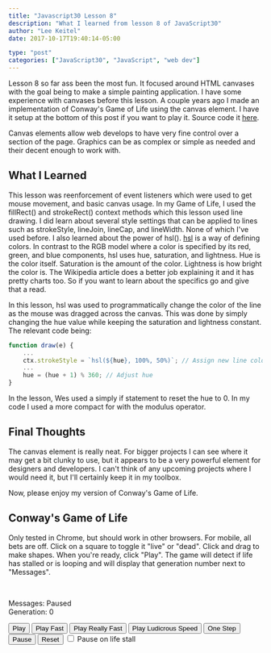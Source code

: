 ```yaml
---
title: "Javascript30 Lesson 8"
description: "What I learned from lesson 8 of JavaScript30"
author: "Lee Keitel"
date: 2017-10-17T19:40:14-05:00

type: "post"
categories: ["JavaScript30", "JavaScript", "web dev"]
---
```


Lesson 8 so far ass been the most fun. It focused around HTML canvases with the goal being to make a simple painting application.
I have some experience with canvases before this lesson. A couple years ago I made an implementation of Conway's Game of Life
using the canvas element. I have it setup at the bottom of this post if you want to play it. Source code it [here](https://github.com/lfkeitel/gameoflife).

Canvas elements allow web develops to have very fine control over a section of the page. Graphics can be as complex or simple as
needed and their decent enough to work with.

## What I Learned

This lesson was reenforcement of event listeners which were used to get mouse movement, and basic canvas usage. In my Game of Life,
I used the fillRect() and strokeRect() context methods which this lesson used line drawing. I did learn about several style
settings that can be applied to lines such as strokeStyle, lineJoin, lineCap, and lineWidth. None of which I've used before.
I also learned about the power of hsl(). [hsl](https://en.wikipedia.org/wiki/HSL_and_HSV) is a way of defining colors. In contrast
to the RGB model where a color is specified by its red, green, and blue components, hsl uses hue, saturation, and lightness.
Hue is the color itself. Saturation is the amount of the color. Lightness is how bright the color is. The Wikipedia article
does a better job explaining it and it has pretty charts too. So if you want to learn about the specifics go and give that a read.

In this lesson, hsl was used to programmatically change the color of the line as the mouse was dragged across the canvas. This was
done by simply changing the hue value while keeping the saturation and lightness constant. The relevant code being:

```javascript
function draw(e) {
    ...
    ctx.strokeStyle = `hsl(${hue}, 100%, 50%)`; // Assign new line color
    ...
    hue = (hue + 1) % 360; // Adjust hue
}
```

In the lesson, Wes used a simply if statement to reset the hue to 0. In my code I used a more compact for with the modulus operator.

## Final Thoughts

The canvas element is really neat. For bigger projects I can see where it may get a bit clunky to use, but it appears to be a very
powerful element for designers and developers. I can't think of any upcoming projects where I would need it, but I'll certainly
keep it in my toolbox.

Now, please enjoy my version of Conway's Game of Life.

## Conway's Game of Life

Only tested in Chrome, but should work in other browsers. For mobile, all bets are off.
Click on a square to toggle it "live" or "dead". Click and drag to make shapes. When you're ready, click "Play".
The game will detect if life has stalled or is looping and will display that generation number next to "Messages".

<div class="conway-game-of-life">
<canvas id="game-grid" height="600" width="900"></canvas>

<br><div>
    Messages: <span id="messages">Paused</span>
    <br>Generation: <span id="generation-count">0</span>
</div>

<div id="controls">
    <button type="button" onClick="Game.play(1);">Play</button>
    <button type="button" onClick="Game.play(2);">Play Fast</button>
    <button type="button" onClick="Game.play(5);">Play Really Fast</button>
    <button type="button" onClick="Game.play(10);">Play Ludicrous Speed</button>
    <button type="button" onClick="Game.nextOneStep();">One Step</button>
    <button type="button" onClick="Game.pause();">Pause</button>
    <button type="button" onClick="Game.init();">Reset</button>
    <input type="checkbox" id="pause-stall" onClick="Game.setPauseOnStall();"> Pause on life stall
</div>
<script type="text/javascript" src="/js/2017/10/gameoflife.js"></script>
</div>
